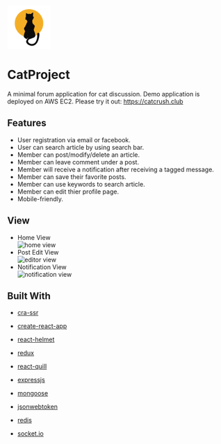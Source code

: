 <img src="./build/favicon.ico" width="100" height="100">

# CatProject
A minimal forum application for cat discussion.
Demo application is deployed on AWS EC2. Please try it out: https://catcrush.club

## Features
* User registration via email or facebook.
* User can search article by using search bar.
* Member can post/modify/delete an article.
* Member can leave comment under a post.
* Member will receive a notification after receiving a tagged message.
* Member can save their favorite posts.
* Member can use keywords to search article.
* Member can edit thier profile page.
* Mobile-friendly.

## View
* Home View
<br>![home view](https://imgur.com/P3AN4gy.jpg)
* Post Edit View
<br>![editor view](https://imgur.com/hjP1kOE.jpg)
* Notification View
<br>![notification view](https://imgur.com/bvR080H.jpg)

## Built With
* [cra-ssr](https://github.com/cereallarceny/cra-ssr)

* [create-react-app](https://github.com/facebook/create-react-app)
* [react-helmet](https://github.com/nfl/react-helmet)
* [redux](https://github.com/reduxjs/redux)
* [react-quill](https://github.com/zenoamaro/react-quill)
* [expressjs](https://github.com/expressjs/express)
* [mongoose](https://github.com/Automattic/mongoose)
* [jsonwebtoken](https://github.com/auth0/node-jsonwebtoken)
* [redis](https://github.com/antirez/redis)
* [socket.io](https://github.com/socketio/socket.io)

